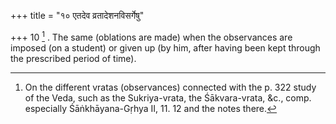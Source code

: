 +++
title = "१० एतदेव व्रतादेशनविसर्गेषु"

+++
10 [^2] . The same (oblations are made) when the observances are imposed (on a student) or given up (by him, after having been kept through the prescribed period of time).


[^2]:  On the different vratas (observances) connected with the p. 322 study of the Veda, such as the Sukriya-vrata, the Śākvara-vrata, &c., comp. especially Śāṅkhāyana-Gṛhya II, 11. 12 and the notes there.

